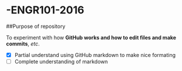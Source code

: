 # -ENGR101-2016
##Purpose of repository

To experiment with how **GitHub works and how to edit files and make commits**, *etc*.

- [x] Partial understand using GitHub markdown to make nice formating
- [ ] Complete understanding of markdown
